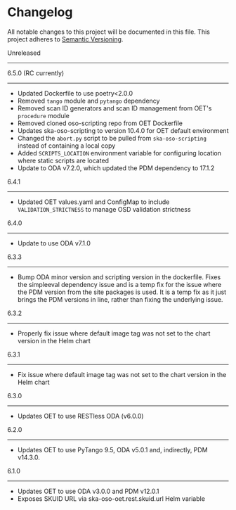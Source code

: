 Changelog
==========

All notable changes to this project will be documented in this file.
This project adheres to [Semantic Versioning](http://semver.org/).

Unreleased
**********

6.5.0 (RC currently)
*********************
* Updated Dockerfile to use poetry<2.0.0
* Removed `tango` module and `pytango` dependency
* Removed scan ID generators and scan ID management from OET's `procedure` module
* Removed cloned oso-scripting repo from OET Dockerfile
* Updates ska-oso-scripting to version 10.4.0 for OET default environment
* Changed the `abort.py` script to be pulled from `ska-oso-scripting` instead of containing a local copy
* Added `SCRIPTS_LOCATION` environment variable for configuring location where static scripts are located
* Update to ODA v7.2.0, which updated the PDM dependency to 17.1.2

6.4.1
******
* Updated OET values.yaml and ConfigMap to include `VALIDATION_STRICTNESS` to manage OSD validation strictness


6.4.0
******
* Update to use ODA v7.1.0

6.3.3
*****
* Bump ODA minor version and scripting version in the dockerfile. Fixes the simpleeval dependency issue and is a temp fix for the issue where the PDM version from the site packages is used. 
  It is a temp fix as it just brings the PDM versions in line, rather than fixing the underlying issue. 

6.3.2
*****

* Properly fix issue where default image tag was not set to the chart version in the Helm chart

6.3.1
*****

* Fix issue where default image tag was not set to the chart version in the Helm chart

6.3.0
*****

* Updates OET to use RESTless ODA (v6.0.0)

6.2.0
*****

* Updates OET to use PyTango 9.5, ODA v5.0.1 and, indirectly, PDM v14.3.0.


6.1.0
*****

* Updates OET to use ODA v3.0.0 and PDM v12.0.1
* Exposes SKUID URL via ska-oso-oet.rest.skuid.url Helm variable 
